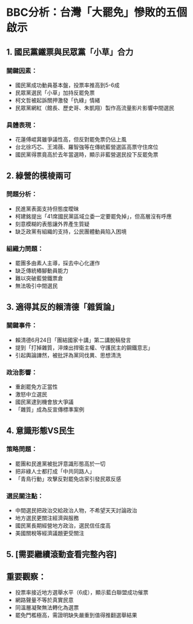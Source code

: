 # BBC分析：台灣「大罷免」慘敗的五個啟示

## 1. 國民黨鐵票與民眾黨「小草」合力

### 關鍵因素：
- 國民黨成功動員基本盤，投票率推高到5-6成
- 民眾黨選民「小草」加持反罷免票
- 柯文哲被起訴關押激發「仇綠」情緒
- 民眾黨網紅（館長、歷史哥、朱凱翔）製作高流量影片影響中間選民

### 具體表現：
- 花蓮傅崐萁雖爭議性高，但反對罷免票仍佔上風
- 台北徐巧芯、王鴻薇、羅智強等在傳統藍營選區高票守住席位
- 國民黨得票竟高於去年當選時，顯示非藍營選民投下反罷免票

## 2. 綠營的模棱兩可

### 問題分析：
- 民進黨表面支持但態度曖昧
- 柯建銘提出「41席國民黨區域立委一定要罷免掉」，但高層沒有呼應
- 刻意模糊的表態讓外界產生質疑
- 缺乏政黨有組織的支持，公民團體動員陷入困境

### 組織力問題：
- 罷團多由素人主導，採去中心化運作
- 缺乏傳統樁腳動員能力
- 難以突破藍營鐵票倉
- 無法吸引中間選民

## 3. 適得其反的賴清德「雜質論」

### 關鍵事件：
- 賴清德6月24日「團結國家十講」第二講脫稿發言
- 提到「打掉雜質，淬煉出捍衛主權、守護民主的鋼鐵意志」
- 引起輿論譁然，被批評為黨同伐異、思想清洗

### 政治影響：
- 重創罷免方正當性
- 激怒中立選民
- 國民黨逮到機會放大爭議
- 「雜質」成為反宣傳標準案例

## 4. 意識形態VS民生

### 策略問題：
- 罷團和民進黨被批評意識形態高於一切
- 把非綠人士都打成「中共同路人」
- 「青鳥行動」攻擊反對罷免店家引發民眾反感

### 選民關注點：
- 中間選民把政治交給政治人物，不希望天天討論政治
- 地方選民更關注經濟與服務
- 國民黨長期經營地方政治，選民信任度高
- 美國關稅等經濟議題更受關注

## 5. [需要繼續滾動查看完整內容]

## 重要觀察：
- 投票率接近地方選舉水平（6成），顯示藍白聯盟成功催票
- 網路聲量不等於真實民意
- 同溫層凝聚無法轉化為選票
- 罷免門檻極高，需證明缺失嚴重到值得推翻選舉結果

